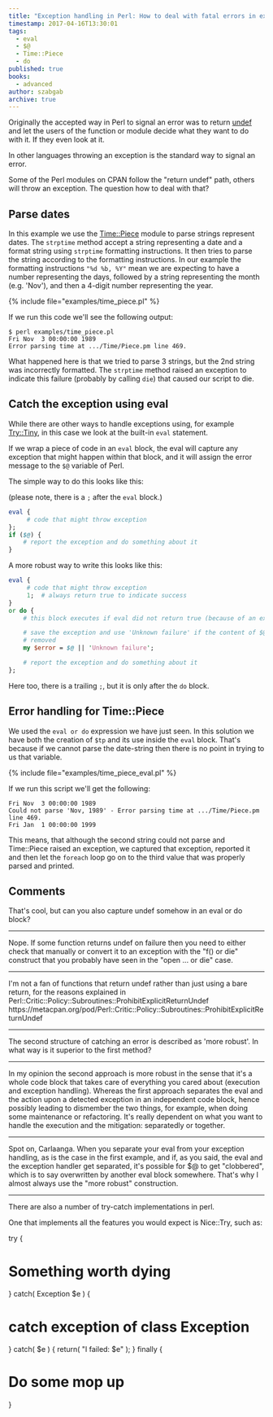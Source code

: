 ```yaml
---
title: "Exception handling in Perl: How to deal with fatal errors in external modules"
timestamp: 2017-04-16T13:30:01
tags:
  - eval
  - $@
  - Time::Piece
  - do
published: true
books:
  - advanced
author: szabgab
archive: true
---
```



Originally the accepted way in Perl to signal an error was to return
[undef](/undef-and-defined-in-perl) and let the users of the function or module
decide what they want to do with it. If they even look at it.

In other languages throwing an exception is the standard way to signal an error.

Some of the Perl modules on CPAN follow the "return undef" path, others will throw an exception.
The question how to deal with that?


## Parse dates

In this example we use the [Time::Piece](https://metacpan.org/pod/Time::Piece) module
to parse strings represent dates. The `strptime` method accept a string representing
a date and a format string using `strptime` formatting instructions. It then tries to parse the
string according to the formatting instructions. In our example the formatting instructions
`"%d %b, %Y"` mean we are expecting to have a number representing the days, followed
by a string representing the month (e.g. 'Nov'), and then a 4-digit number representing the year.

{% include file="examples/time_piece.pl" %}

If we run this code we'll see the following output:

```
$ perl examples/time_piece.pl
Fri Nov  3 00:00:00 1989
Error parsing time at .../Time/Piece.pm line 469.
```

What happened here is that we tried to parse 3 strings, but the 2nd string was incorrectly formatted.
The `strptime` method raised an exception to indicate this failure (probably by calling `die`)
that caused our script to die.

## Catch the exception using eval

While there are other ways to handle exceptions using, for example
[Try::Tiny](https://metacpan.org/pod/Try::Tiny), in this case we look
at the built-in `eval` statement.

If we wrap a piece of code in an `eval` block, the eval will capture any exception that might
happen within that block, and it will assign the error message to the `$@` variable of Perl.

The simple way to do this looks like this:

(please note, there is a `;` after the `eval` block.)

```perl
eval {
     # code that might throw exception
};
if ($@) {
    # report the exception and do something about it
}
```

A more robust way to write this looks like this:

```perl
eval {
     # code that might throw exception
     1;  # always return true to indicate success
}
or do {
    # this block executes if eval did not return true (because of an exception)

    # save the exception and use 'Unknown failure' if the content of $@ was already
    # removed
    my $error = $@ || 'Unknown failure';

    # report the exception and do something about it
};
```

Here too, there is a trailing `;`, but it is only after the `do` block.

## Error handling for Time::Piece

We used the `eval or do` expression we have just seen.
In this solution we have both the creation of `$tp`
and its use inside the `eval` block. That's because if we cannot parse
the date-string then there is no point in trying to us that variable.

{% include file="examples/time_piece_eval.pl" %}


If we run this script we'll get the following:

```
Fri Nov  3 00:00:00 1989
Could not parse 'Nov, 1989' - Error parsing time at .../Time/Piece.pm line 469.
Fri Jan  1 00:00:00 1999
```

This means, that although the second string could not parse and Time::Piece raised
an exception, we captured that exception, reported it and then let the `foreach`
loop go on to the third value that was properly parsed and printed.

## Comments

That's cool, but can you also capture undef somehow in an eval or do block?

---
Nope. If some function returns undef on failure then you need to either check that manually or convert it to an exception with the "f() or die" construct that you probably have seen in the "open ... or die" case.

<hr>
I'm not a fan of functions that return undef rather than just using a bare return, for the reasons explained in Perl::Critic::Policy::Subroutines::ProhibitExplicitReturnUndef  https://metacpan.org/pod/Perl::Critic::Policy::Subroutines::ProhibitExplicitReturnUndef


<hr>

The second structure of catching an error is described as 'more robust'. In what way is it superior to the first method?

---
In my opinion the second approach is more robust in the sense that it's a whole code block that takes care of everything you cared about (execution and exception handling). Whereas the first approach separates the eval and the action upon a detected exception in an independent code block, hence possibly leading to dismember the two things, for example, when doing some maintenance or refactoring. It's really dependent on what you want to handle the execution and the mitigation: separatedly or together.

---
Spot on, Carlaanga. When you separate your eval from your exception handling, as is the case in the first example, and if, as you said, the eval and the exception handler get separated, it's possible for $@ to get "clobbered", which is to say overwritten by another eval block somewhere. That's why I almost always use the "more robust" construction.

<hr>

There are also a number of try-catch implementations in perl.

One that implements all the features you would expect is Nice::Try, such as:

try
{
  # Something worth dying
}
catch( Exception $e )
{
  # catch exception of class Exception
}
catch( $e )
{
  return( "I failed: $e" );
}
finally
{
  # Do some mop up
}

